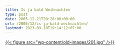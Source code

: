 ```yaml
---
title: Is ja bald Weihnachten
type: post
date: 2005-12-21T20:28:00+00:00
url: /2005/12/is-ja-bald-weihnachten/
lastmod: 2023-09-10T19:14:12+07:00
---
```

[{{< figure src="wp-content/old-images/201.jpg" />}}][1]

 [1]: http://www.netzeitung.de/entertainment/people/374040.html

